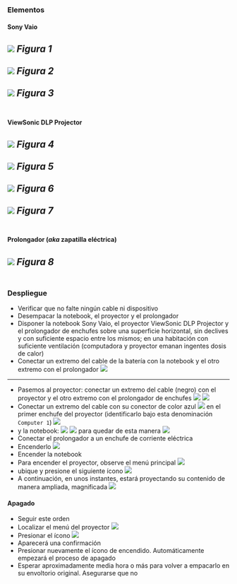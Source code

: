 ### Elementos
#### Sony Vaio
![](images/projector/IMG_1487.jpg)
_Figura 1_
<BR></BR>
![](images/projector/IMG_1488.jpg)
_Figura 2_
<BR></BR>
![](images/projector/IMG_1489.jpg)
_Figura 3_
<BR></BR>
---
#### ViewSonic DLP Projector
![](images/projector/IMG_1486.jpg)
_Figura 4_
<BR></BR>
![](images/projector/IMG_1485.jpg)
_Figura 5_
<BR></BR>
![](images/projector/IMG_1484.jpg)
_Figura 6_
<BR></BR>
![](images/projector/IMG_1478.jpg)
_Figura 7_
<BR></BR>
---
#### Prolongador (_aka_ zapatilla eléctrica)
![](images/projector/IMG_1491.png)
_Figura 8_
<BR></BR>
---
### Despliegue
* Verificar que no falte ningún cable ni dispositivo
* Desempacar la notebook, el proyector y el prolongador 
* Disponer la notebook Sony Vaio, el proyector ViewSonic DLP Projector y el prolongador de enchufes sobre una superficie horizontal, sin declives y con suficiente espacio entre los mismos; en una habitación con suficiente ventilación (computadora y proyector emanan ingentes dosis de calor)
* Conectar un extremo del cable de la batería con la notebook y el otro extremo con el prolongador
![](images/projector/IMG_1477.jpg)
---
* Pasemos al proyector: conectar un extremo del cable (negro) con el proyector y el otro extremo con el prolongador de enchufes 
![](images/projector/IMG_1486.jpg)
![](images/projector/IMG_1495.jpg)
* Conectar un extremo del cable con su conector de color azul
![](images/projector/IMG_1485.jpg)
	 en el primer enchufe del proyector (identificarlo bajo esta denominación `Computer 1`) 
![](images/projector/IMG_1494.jpg)
* y la notebook:
![](images/projector/IMG_1479.jpg)
![](images/projector/IMG_1480.jpg)
para quedar de esta manera
![](images/projector/IMG_1481.jpg)
* Conectar el prolongador a un enchufe de corriente eléctrica
* Encenderlo
![](images/projector/IMG_1493.jpg)
* Encender la notebook
* Para encender el proyector, observe el menú principal
![](images/projector/IMG_1482.jpg)
* ubique y presione el siguiente ícono
![](images/projector/encendido.png)	 
* A continuación, en unos instantes, estará proyectando su contenido de manera ampliada, magnificada
![](images/projector/IMG_1483.jpg)

#### Apagado 
* Seguir este orden
* Localizar el menú del proyector
![](images/projector/IMG_1482.jpg)
* Presionar el ícono
![](images/projector/encendido.png)
* Aparecerá una confirmación
* Presionar nuevamente el ícono de encendido. Automáticamente empezará el proceso de apagado
* Esperar aproximadamente media hora o más para volver a empacarlo en su envoltorio original. Asegurarse que no 